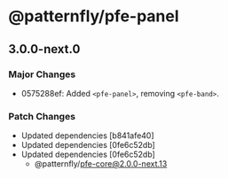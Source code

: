 # @patternfly/pfe-panel

## 3.0.0-next.0

### Major Changes

- 0575288ef: Added `<pfe-panel>`, removing `<pfe-band>`.

### Patch Changes

- Updated dependencies [b841afe40]
- Updated dependencies [0fe6c52db]
- Updated dependencies [0fe6c52db]
  - @patternfly/pfe-core@2.0.0-next.13
